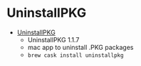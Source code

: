 # UninstallPKG
- [UninstallPKG](https://www.corecode.io/uninstallpkg/)
  -  UninstallPKG 1.1.7
  - mac app to uninstall .PKG packages
  - `brew cask install uninstallpkg`
